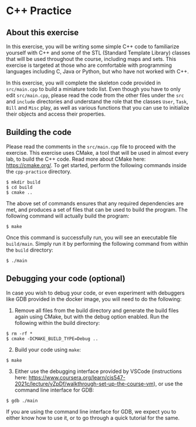 # C++ Practice

## About this exercise

In this exercise, you will be writing some simple C++ code to familiarize yourself with C++ and some of the STL (Standard Template Library) classes
that will be used throughout the course, including maps and sets. This exercise is targeted at those who are comfortable with programming languages
including C, Java or Python, but who have not worked with C++.

In this exercise, you will complete the skeleton code provided in `src/main.cpp` to build a miniature todo list. Even though you have to only edit
`src/main.cpp`, please read the code from the other files under the `src` and `include` directories and understand the role that the classes
`User`, `Task`, `Bill` and `Misc` play, as well as various functions that you can use to initialize their objects and access their properties.

## Building the code

Please read the comments in the `src/main.cpp` file to proceed with the exercise. This exercise uses CMake, a tool that will be used in almost every
lab, to build the C++ code. Read more about CMake here: https://cmake.org/. 
To get started, perform the following commands inside the `cpp-practice` directory.
```
$ mkdir build
$ cd build
$ cmake ..
```

The above set of commands ensures that any required dependencies are met, and produces a set of files that can be used to build the program.
The following command will actually build the program:
```
$ make
```

Once this command is successfully run, you will see an executable file `build/main`. Simply run it by performing the following command from
within the `build` directory:
```
$ ./main
```

## Debugging your code (optional)

In case you wish to debug your code, or even experiment with debuggers like GDB provided in the docker image, you will need to do the following:
1. Remove all files from the build directory and generate the build files again using CMake, but with the debug option enabled. Run the following
within the build directory:
```
$ rm -rf *
$ cmake -DCMAKE_BUILD_TYPE=Debug ..
```

2. Build your code using `make`:
```
$ make
```

3. Either use the debugging interface provided by VSCode (instructions here:
https://www.coursera.org/learn/cis547-2021c/lecture/vZpDf/walkthrough-set-up-the-course-vm),
or use the command line interface for GDB:
```
$ gdb ./main
```

If you are using the command line interface for GDB, we expect you to either know how to use it, or to go through a quick tutorial for the same.